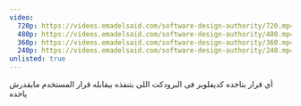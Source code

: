 ```yaml
---
video:
  720p: https://videos.emadelsaid.com/software-design-authority/720.mp4
  480p: https://videos.emadelsaid.com/software-design-authority/480.mp4
  360p: https://videos.emadelsaid.com/software-design-authority/360.mp4
  240p: https://videos.emadelsaid.com/software-design-authority/240.mp4
unlisted: true
---
```


أي قرار بتاخده كديفلوبر فى البرودكت اللى بتنفذه بيقابله قرار المستخدم مايقدرش ياخده
